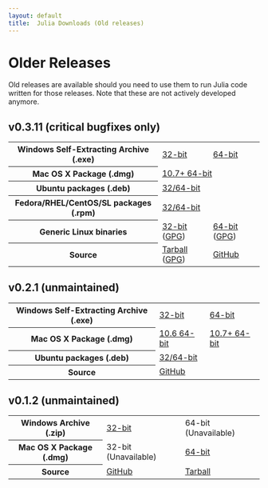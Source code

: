 ```yaml
---
layout: default
title:  Julia Downloads (Old releases)
---
```


# Older Releases

Old releases are available should you need to use them to run Julia
code written for those releases.  Note that these are not actively developed
anymore.

## v0.3.11 (critical bugfixes only)
<table class="downloads"><tbody>
<tr>
    <th> Windows Self-Extracting Archive (.exe) </th>
    <td> <a href="https://s3.amazonaws.com/julialang/bin/winnt/x86/0.3/julia-0.3.11-win32.exe">32-bit</a> </td>
    <td> <a href="https://s3.amazonaws.com/julialang/bin/winnt/x64/0.3/julia-0.3.11-win64.exe">64-bit</a> </td>
</tr>
<tr>
    <th> Mac OS X Package (.dmg) </th>
    <td colspan="2"> <a href="https://s3.amazonaws.com/julialang/bin/osx/x64/0.3/julia-0.3.11-osx10.7+.dmg">10.7+ 64-bit</a> </td>
</tr>
<tr>
    <th> Ubuntu packages (.deb) </th>
    <td colspan="2"> <a href="https://launchpad.net/~staticfloat/+archive/juliareleases">32/64-bit</a> </td>
</tr>
<tr>
    <th> Fedora/RHEL/CentOS/SL packages (.rpm) </th>
    <td colspan="2"> <a href="https://copr.fedoraproject.org/coprs/nalimilan/julia/">32/64-bit</a> </td>
</tr>
<tr>
    <th> Generic Linux binaries </th>
    <td> <a href="https://julialang.s3.amazonaws.com/bin/linux/x86/0.3/julia-0.3.11-linux-i686.tar.gz">32-bit</a> (<a href="https://julialang.s3.amazonaws.com/bin/linux/x86/0.3/julia-0.3.11-linux-i686.tar.gz.asc">GPG</a>)</td>
    <td> <a href="https://julialang.s3.amazonaws.com/bin/linux/x64/0.3/julia-0.3.11-linux-x86_64.tar.gz">64-bit</a> (<a href="https://julialang.s3.amazonaws.com/bin/linux/x64/0.3/julia-0.3.11-linux-x86_64.tar.gz.asc">GPG</a>)</td>
</tr>
<tr>
    <th> Source </th>
    <td> <a href="https://github.com/JuliaLang/julia/releases/download/v0.3.11/julia-0.3.11_483dbf5279.tar.gz">Tarball</a> (<a href="https://github.com/JuliaLang/julia/releases/download/v0.3.11/julia-0.3.11_483dbf5279.tar.gz.asc">GPG</a>) </td>
    <td> <a href="https://github.com/JuliaLang/julia/tree/release-0.3">GitHub</a> </td>
</tr>
</tbody></table>

## v0.2.1 (unmaintained)
<table class="downloads"><tbody>
<tr>
    <th> Windows Self-Extracting Archive (.exe) </th>
    <td> <a href="http://s3.amazonaws.com/julialang/bin/winnt/x86/0.2/julia-0.2.1-win32.exe">32-bit</a> </td>
    <td> <a href="http://s3.amazonaws.com/julialang/bin/winnt/x64/0.2/julia-0.2.1-win64.exe">64-bit</a> </td>
</tr>
<tr>
    <th> Mac OS X Package (.dmg) </th>
    <td> <a href="https://s3.amazonaws.com/julialang/bin/osx/x64/0.2/julia-0.2.1-osx10.6.dmg">10.6 64-bit</a> </td>
    <td> <a href="https://s3.amazonaws.com/julialang/bin/osx/x64/0.2/julia-0.2.1-osx10.7+.dmg">10.7+ 64-bit</a> </td>
</tr>
<tr>
    <th> Ubuntu packages (.deb) </th>
    <td> <a href="https://launchpad.net/~staticfloat/+archive/juliareleases">32/64-bit</a> </td>
</tr>
<tr>
    <th> Source </th>
    <td> <a href="https://github.com/JuliaLang/julia/tree/v0.2.1">GitHub</a> </td>
</tr>
</tbody></table>

## v0.1.2 (unmaintained)
<table class="downloads"><tbody>
<tr>
    <th> Windows Archive (.zip) </th>
    <td> <a href="http://julialang.googlecode.com/files/julia0.1.2-WINNT-i686%2BGit.zip">32-bit</a> </td>
    <td> 64-bit (Unavailable) </td>
</tr>
<tr>
    <th> Mac OS X Package (.dmg) </th>
    <td>32-bit (Unavailable)</td>
    <td> <a href="http://julialang.googlecode.com/files/Julia-0.1.2.dmg">64-bit</a> </td>
</tr>
<tr>
    <th> Source </th>
    <td> <a href="https://github.com/JuliaLang/julia/tree/release-0.1">GitHub</a> </td>
    <td> <a href="https://github.com/JuliaLang/julia/archive/release-0.1.tar.gz">Tarball</a> </td>
</tr>
</tbody></table>
